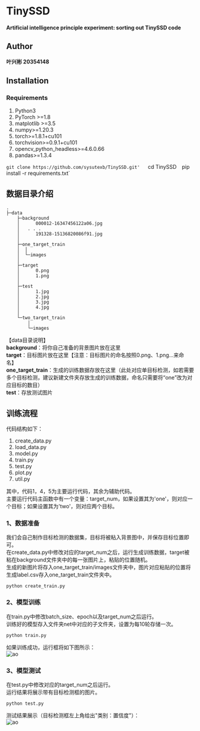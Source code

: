 # TinySSD  
**Artificial intelligence principle experiment: sorting out TinySSD code**   
## Author  
**叶兴彬   20354148**  

## Installation  
### Requirements  
1. Python3
2. PyTorch >=1.8
3. matplotlib >=3.5  
4. numpy>=1.20.3  
5. torch>=1.8.1+cu101   
6. torchvision>=0.9.1+cu101  
7. opencv_python_headless>=4.6.0.66  
8. pandas>=1.3.4     

`git clone https://github.com/sysutexb/TinySSD.git'  
`cd TinySSD` 
`pip install -r requirements.txt`

## 数据目录介绍  
```  
.
├─data
    ├─background
    │      000012-16347456122a06.jpg
    │	. . .
    │      191328-15136820086f91.jpg
    │      
    ├─one_target_train
    │  │  
    │  └─images
    │          
    ├─target
    │      0.png
    │      1.png
    │      
    ├─test
    │      1.jpg
    │      2.jpg
    │      3.jpg
    │      4.jpg
    │      
    └─two_target_train
        │  
        └─images  
```  
【data目录说明】  
**background**：将你自己准备的背景图片放在这里  
**target**：目标图片放在这里【注意：目标图片的命名按照0.png、1.png…来命名】  
**one_target_train**：生成的训练数据存放在这里（此处对应单目标检测，如若需要多个目标检测，建议新建文件夹存放生成的训练数据，命名只需要将“one”改为对应目标的数目）  
**test**：存放测试图片    


  
  
## 训练流程  
代码结构如下：  
1. create_data.py
2. load_data.py  
3. model.py
4. train.py
5. test.py
6. plot.py
7. util.py
  
其中，代码1，4，5为主要运行代码，其余为辅助代码。  
主要运行代码主函数中有一个变量：target_num，如果设置其为'one'，则对应一个目标；如果设置其为'two'，则对应两个目标。
  

### 1、数据准备  
我们会自己制作目标检测的数据集，目标将被粘入背景图中，并保存目标位置即可。  
在create_data.py中修改对应的target_num之后，运行生成训练数据，target被粘在background文件夹中的每一张图片上，粘贴的位置随机。  
生成的新图片将存入one_target_train/images文件夹中，图片对应粘贴的位置将生成label.csv存入one_target_train文件夹中。    

`python create_train.py`   
  
### 2、模型训练  
在train.py中修改batch_size、epoch以及target_num之后运行。  
训练好的模型存入文件夹net中对应的子文件夹，设置为每10轮存储一次。  

`python train.py`  
  
如果训练成功，运行框将如下图所示：  
![ao](results/train_result.png"训练成功结果")  
  
  
### 3、模型测试  
在test.py中修改对应的target_num之后运行。  
运行结果将展示带有目标检测框的图片。  
  
`python test.py`  
  
测试结果展示（目标检测框左上角给出"类别：置信度"）：  
![ao](results/one_target.png"训练成功结果")  

 








